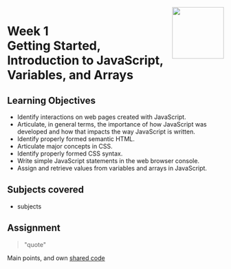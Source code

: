 <a href="../">
  <img src="/img/JavaScript_Basics_logo.avif" width="120" align="right">
</a>

# Week 1 <br> Getting Started, Introduction to JavaScript, Variables, and Arrays

## Learning Objectives
- Identify interactions on web pages created with JavaScript.
- Articulate, in general terms, the importance of how JavaScript was developed and how that impacts the way JavaScript is written.
- Identify properly formed semantic HTML.
- Articulate major concepts in CSS.
- Identify properly formed CSS syntax.
- Write simple JavaScript statements in the web browser console.
- Assign and retrieve values from variables and arrays in JavaScript.

## Subjects covered
- subjects

## Assignment

>"quote"

Main points, and own [shared code](./code.language) 

